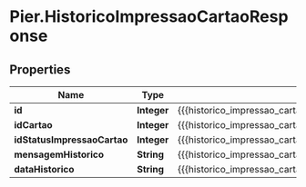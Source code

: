 # Pier.HistoricoImpressaoCartaoResponse

## Properties
Name | Type | Description | Notes
------------ | ------------- | ------------- | -------------
**id** | **Integer** | {{{historico_impressao_cartao_response_id_value}}} | 
**idCartao** | **Integer** | {{{historico_impressao_cartao_response_id_cartao_value}}} | 
**idStatusImpressaoCartao** | **Integer** | {{{historico_impressao_cartao_response_id_status_impressao_cartao_value}}} | 
**mensagemHistorico** | **String** | {{{historico_impressao_cartao_response_mensagem_historico_value}}} | [optional] 
**dataHistorico** | **String** | {{{historico_impressao_cartao_response_data_historico_value}}} | [optional] 


